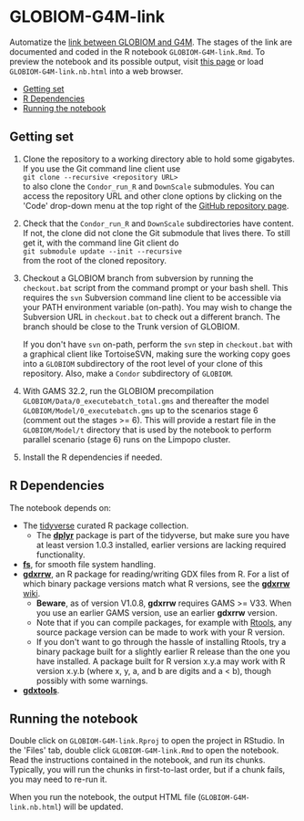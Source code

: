 # GLOBIOM-G4M-link

Automatize the [link between GLOBIOM and G4M](https://iiasa.github.io/GLOBIOM/documentation.html#link-to-g4m). The stages of the link are documented and coded in the R notebook `GLOBIOM-G4M-link.Rmd`. To preview the notebook and its possible output, visit [this page](https://iiasa.github.io/GLOBIOM-G4M-link/GLOBIOM-G4M-link.nb.html) or load `GLOBIOM-G4M-link.nb.html` into a web browser.

- [Getting set](#getting-set)
- [R Dependencies](#r-dependencies)
- [Running the notebook](#running-the-notebook)

## Getting set

1. Clone the repository to a working directory able to hold some gigabytes. If you use the
   Git command line client use  
   `git clone --recursive <repository URL>`  
   to also clone the `Condor_run_R` and `DownScale` submodules. You can access the repository
   URL and other clone options by clicking on the 'Code' drop-down menu at the top right of the
   [GitHub repository page](https://github.com/iiasa/GLOBIOM-G4M-link).
2. Check that the `Condor_run_R` and `DownScale` subdirectories have content. If not, the
   clone did not clone the Git submodule that lives there. To still get it, with the command
   line Git client do  
   `git submodule update --init --recursive`  
   from the root of the cloned repository.
3. Checkout a GLOBIOM branch from subversion by running the `checkout.bat` script from
   the command prompt or your bash shell. This requires the `svn` Subversion command line
   client to be accessible via your PATH environment variable (on-path). You may wish
   to change the Subversion URL in `checkout.bat` to check out a different branch. The
   branch should be close to the Trunk version of GLOBIOM.
   
   If you don't have `svn` on-path, perform the `svn` step in `checkout.bat` with a
   graphical client like TortoiseSVN, making sure the working copy goes into a `GLOBIOM`
   subdirectory of the root level of your clone of this repository. Also, make a `Condor`
   subdirectory of `GLOBIOM`.
4. With GAMS 32.2, run the GLOBIOM precompilation `GLOBIOM/Data/0_executebatch_total.gms`
   and thereafter the model `GLOBIOM/Model/0_executebatch.gms` up to the scenarios stage
   6 (comment out the stages >= 6). This will provide a restart file in the `GLOBIOM/Model/t`
   directory that is used by the notebook to perform parallel scenario (stage 6)
   runs on the Limpopo cluster.
6. Install the R dependencies if needed.

## R Dependencies

The notebook depends on:
- The [tidyverse](https://www.tidyverse.org/) curated R package collection.
  * The [**dplyr**](https://dplyr.tidyverse.org/) package is part of the tidyverse,
    but make sure you have at least version 1.0.3 installed, earlier versions are
    lacking required functionality.
- [**fs**](https://fs.r-lib.org/), for smooth file system handling.
- [**gdxrrw**](https://github.com/GAMS-dev/gdxrrw), an R package for
  reading/writing GDX files from R. For a list of which binary package versions
  match what R versions, see the [**gdxrrw** wiki](https://github.com/GAMS-dev/gdxrrw/wiki).
  * **Beware**, as of version V1.0.8, **gdxrrw** requires GAMS >= V33.
    When you use an earlier GAMS version, use an earlier **gdxrrw** version.
  * Note that if you can compile packages, for example with [Rtools](https://cran.r-project.org/bin/windows/Rtools/),
    any source package version can be made to work with your R version.
  * If you don't want to go through the hassle of installing Rtools, try a binary
    package built for a slightly earlier R release than the one you have installed.
    A package built for R version x.y.a may work with R version x.y.b (where x, y, a,
    and b are digits and a < b), though possibly with some warnings.
- [**gdxtools**](https://github.com/lolow/gdxtools).

## Running the notebook

Double click on `GLOBIOM-G4M-link.Rproj` to open the project in RStudio. In the 'Files' tab, double click `GLOBIOM-G4M-link.Rmd` to open the notebook. Read the instructions contained in the notebook, and run its chunks. Typically, you will run the chunks in first-to-last order, but if a chunk fails, you may need to re-run it.

When you run the notebook, the output HTML file (`GLOBIOM-G4M-link.nb.html`) will be updated.
